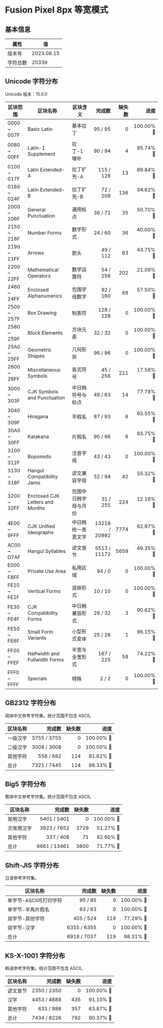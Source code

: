 # Fusion Pixel 8px 等宽模式

## 基本信息

| 属性 | 值 |
|---|---|
| 版本号 | 2023.08.15 |
| 字符总数 | 20339 |

## Unicode 字符分布

Unicode 版本：15.0.0

| 区块范围 | 区块名称 | 区块含义 | 完成数 | 缺失数 | 进度 |
|---|---|---|---:|---:|---:|
| 0000 ~ 007F | Basic Latin | 基本拉丁 | 95 / 95 | 0 | 100.00% 🚩 |
| 0080 ~ 00FF | Latin-1 Supplement | 拉丁-1 增补 | 90 / 94 | 4 | 95.74% 🚧 |
| 0100 ~ 017F | Latin Extended-A | 拉丁扩充-A | 115 / 128 | 13 | 89.84% 🚧 |
| 0180 ~ 024F | Latin Extended-B | 拉丁扩充-B | 72 / 208 | 136 | 34.62% 🚧 |
| 2000 ~ 206F | General Punctuation | 通用标点 | 36 / 71 | 35 | 50.70% 🚧 |
| 2150 ~ 218F | Number Forms | 数字形式 | 24 / 60 | 36 | 40.00% 🚧 |
| 2190 ~ 21FF | Arrows | 箭头 | 49 / 112 | 63 | 43.75% 🚧 |
| 2200 ~ 22FF | Mathematical Operators | 数学运算符 | 54 / 256 | 202 | 21.09% 🚧 |
| 2460 ~ 24FF | Enclosed Alphanumerics | 包围字母数字 | 92 / 160 | 68 | 57.50% 🚧 |
| 2500 ~ 257F | Box Drawing | 制表符 | 128 / 128 | 0 | 100.00% 🚩 |
| 2580 ~ 259F | Block Elements | 方块元素 | 32 / 32 | 0 | 100.00% 🚩 |
| 25A0 ~ 25FF | Geometric Shapes | 几何形状 | 96 / 96 | 0 | 100.00% 🚩 |
| 2600 ~ 26FF | Miscellaneous Symbols | 各式符号 | 45 / 256 | 211 | 17.58% 🚧 |
| 3000 ~ 303F | CJK Symbols and Punctuation | 中日韩符号与标点 | 49 / 63 | 14 | 77.78% 🚧 |
| 3040 ~ 309F | Hiragana | 平假名 | 87 / 93 | 6 | 93.55% 🚧 |
| 30A0 ~ 30FF | Katakana | 片假名 | 90 / 96 | 6 | 93.75% 🚧 |
| 3100 ~ 312F | Bopomofo | 注音字母 | 43 / 43 | 0 | 100.00% 🚩 |
| 3130 ~ 318F | Hangul Compatibility Jamo | 谚文兼容字母 | 52 / 94 | 42 | 55.32% 🚧 |
| 3200 ~ 32FF | Enclosed CJK Letters and Months | 包围中日韩字母与月份 | 31 / 255 | 224 | 12.16% 🚧 |
| 4E00 ~ 9FFF | CJK Unified Ideographs | 中日韩统一表意文字 | 13218 / 20992 | 7774 | 62.97% 🚧 |
| AC00 ~ D7AF | Hangul Syllables | 谚文音节 | 5513 / 11172 | 5659 | 49.35% 🚧 |
| E000 ~ F8FF | Private Use Area | 私用区域 | 94 / 0 | 0 | 100.00% 🚩 |
| FE10 ~ FE1F | Vertical Forms | 竖排形式 | 10 / 10 | 0 | 100.00% 🚩 |
| FE30 ~ FE4F | CJK Compatibility Forms | 中日韩兼容形式 | 29 / 32 | 3 | 90.62% 🚧 |
| FE50 ~ FE6F | Small Form Variants | 小型形式变体 | 25 / 26 | 1 | 96.15% 🚧 |
| FF00 ~ FFEF | Halfwidth and Fullwidth Forms | 半宽与全宽形式 | 167 / 225 | 58 | 74.22% 🚧 |
| FFF0 ~ FFFF | Specials | 特殊 | 2 / 2 | 0 | 100.00% 🚩 |

## GB2312 字符分布

简体中文参考字符集。统计范围不包含 ASCII。

| 区块名称 | 完成数 | 缺失数 | 进度 |
|---|---:|---:|---:|
| 一级汉字 | 3755 / 3755 | 0 | 100.00% 🚩 |
| 二级汉字 | 3008 / 3008 | 0 | 100.00% 🚩 |
| 其他字符 | 558 / 682 | 124 | 81.82% 🚧 |
| 总计 | 7321 / 7445 | 124 | 98.33% 🚧 |

## Big5 字符分布

繁体中文参考字符集。统计范围不包含 ASCII。

| 区块名称 | 完成数 | 缺失数 | 进度 |
|---|---:|---:|---:|
| 常用汉字 | 5401 / 5401 | 0 | 100.00% 🚩 |
| 次常用汉字 | 3923 / 7652 | 3729 | 51.27% 🚧 |
| 其他字符 | 337 / 408 | 71 | 82.60% 🚧 |
| 总计 | 9661 / 13461 | 3800 | 71.77% 🚧 |

## Shift-JIS 字符分布

日语参考字符集。

| 区块名称 | 完成数 | 缺失数 | 进度 |
|---|---:|---:|---:|
| 单字节-ASCII可打印字符 | 95 / 95 | 0 | 100.00% 🚩 |
| 单字节-半角片假名 | 63 / 63 | 0 | 100.00% 🚩 |
| 双字节-其他字符 | 405 / 524 | 119 | 77.29% 🚧 |
| 双字节-汉字 | 6355 / 6355 | 0 | 100.00% 🚩 |
| 总计 | 6918 / 7037 | 119 | 98.31% 🚧 |

## KS-X-1001 字符分布

韩语参考字符集。统计范围不包含 ASCII。

| 区块名称 | 完成数 | 缺失数 | 进度 |
|---|---:|---:|---:|
| 谚文音节 | 2350 / 2350 | 0 | 100.00% 🚩 |
| 汉字 | 4453 / 4888 | 435 | 91.10% 🚧 |
| 其他字符 | 631 / 988 | 357 | 63.87% 🚧 |
| 总计 | 7434 / 8226 | 792 | 90.37% 🚧 |
